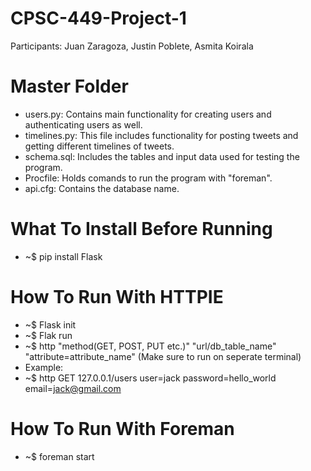 # CPSC-449-Project-1
  Participants: Juan Zaragoza, Justin Poblete, Asmita Koirala
# Master Folder
  - users.py: Contains main functionality for creating users and authenticating users as well.
  - timelines.py: This file includes functionality for posting tweets and getting different timelines of tweets.
  - schema.sql: Includes the tables and input data used for testing the program.
  - Procfile: Holds comands to run the program with "foreman".
  - api.cfg: Contains the database name.
  
# What To Install Before Running
  - ~$ pip install Flask
  
# How To Run With HTTPIE
  - ~$ Flask init
  - ~$ Flak run
  - ~$ http "method(GET, POST, PUT etc.)" "url/db_table_name" "attribute=attribute_name" (Make sure to run on seperate terminal)
  -  Example:
  - ~$ http GET 127.0.0.1/users user=jack password=hello_world email=jack@gmail.com
  
# How To Run With Foreman
  - ~$ foreman start
